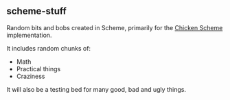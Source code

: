 scheme-stuff
---
Random bits and bobs created in Scheme, primarily for the [Chicken Scheme](www.call-cc.org/) implementation.

It includes random chunks of:

 * Math
 * Practical things
 * Craziness

It will also be a testing bed for many good, bad and ugly things.

